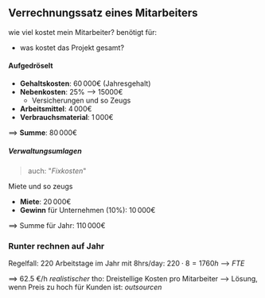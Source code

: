 ## Verrechnungssatz eines Mitarbeiters
wie viel kostet mein Mitarbeiter?
benötigt für:
- was kostet das Projekt gesamt?

#### Aufgedröselt
- **Gehaltskosten**: $60\,000$€ (Jahresgehalt)
- **Nebenkosten**: $25\%$ --> $15000$€ 
	- Versicherungen und so Zeugs
- **Arbeitsmittel**: $4\,000$€
- **Verbrauchsmaterial**: $1\, 000$€

==> **Summe**: $80\, 000$€


##### Verwaltungsumlagen
> auch: "_Fixkosten_"

Miete und so zeugs
- **Miete**: $20\, 000$€
- **Gewinn** für Unternehmen ($10\%$): $10\, 000$€

==> Summe für Jahr: $110\, 000$€


### Runter rechnen auf Jahr
Regelfall: $220$ Arbeitstage im Jahr
mit 8hrs/day: $220 \cdot 8 = 1760h$ --> _FTE_

==> $62.5$ €/h
_realistischer_ tho: Dreistellige Kosten pro Mitarbeiter
--> Lösung, wenn Preis zu hoch für Kunden ist: _outsourcen_